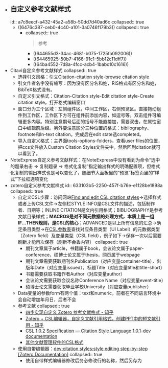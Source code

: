 - ## 自定义参考文献样式
  id:: a7c8eecf-a432-45a2-a58b-50dd7d40ad6c
  collapsed:: true
	- ((6476c387-ceb0-4c40-a101-3a0746f179b3))
	  collapsed:: true
		- collapsed:: true
		  >参考
			- ((644655d3-34ac-4681-b075-1725fa092006))
			- ((64465925-50b7-4166-91c1-5bb12c11dff7))
			- ((64ba4552-7d8a-4fcc-acb4-1babc10c1616))
- Citavi自定义参考文献样式
  collapsed:: true
	- 选择引文风格：引文Citation-citation style-browse citation style
	- 引文作者名字没有缩写：因为没有区分名和姓，RIS格式有区分名和姓，BibTeX格式没有。
	- 自定义引文格式：Citation-Citation style-Edit citation style-Create citation style，打开格式编辑窗口
	- 窗口分为三个区域：左侧组件区，中间工作区，右侧预览区。直接拖动组件到工作区，工作区下方可在组件前添加内容，如逗号等。双击组件可编辑更多内容。特别注意期号后面的括号不能直接加，需要双击，在属性窗口中编辑前后缀。另外要注意区分三种位置的格式：bibliography、footnote和In-text citation。完成后在edit state选completed。
	- 导入自定义格式：主界面tools-options-folders，查看user files的位置，把ccs文件放入Custom Citation Styles文件夹中。然后回到citation就可以看到了。
- NoteExpress自定义参考文献样式：在NoteExpress中没有看到为命令“选中的题录右击 => 复制题录 => 格式化复制”指定输出样式的明确配置项，但格式化复制的输出样式也是可以变化了，随细节大面板里的“预览”标签页里的“样式”下拉框选项变化
- zotero自定义参考文献样式
  id:: 633103b5-2250-457f-b76e-e1128be1898a
  collapsed:: true
	- 自定义CSL步骤：访问网站[Find and edit CSL citation styles](https://editor.citationstyles.org/about/)->选择样式或者上传CSL文件->左侧栏STYLE INFO是CSL文件的描述，包括制作者、日期等；INLINE CITATION是文内引用格式；BIBLIOGRAPHY是参考文献目录样式；**MACROS是对不同元数据的处理方式，本质上是一组IF...THEN规则，是CSL的核心**；ADVANCED是以上所有信息的汇总->确定条目类型->在[CSL参数表](https://aurimasv.github.io/z2csl/typeMap.xml#cslVar-issued)查找对应条目类型（UI Label）的元数据类型（Zotero field）及变量类型（CSL field），例子如下->保存一次以后需要刷新才能再次保存（刷新不会丢内容）
	  collapsed:: true
		- 期刊文章属于article，书籍属于book，会议论文属于paper-conference，硕博士论文属于thesis，网页属于webpage
		- 期刊文章需要获取期刊名Publication（对应变量container-title），出版年Date（对应变量issued），标题Title（对应变量title和title-short）
		- 书籍需要获取书籍作者Author（对应变量author）
		- 会议论文需要获取会议名称Conference Name（对应变量event-title）
		- 硕博士论文需要获取毕业学校University（对应变量publisher）
	- Data变量的参数form有两个值：text和numeric，前者在不同语言环境中会自动增加年月日，后者不会
	- 参考文献
	  collapsed:: true
		- [四步实现自定义 Zotero 参考文献格式 - 知乎](https://zhuanlan.zhihu.com/p/31326415)
		- [Zotero + CSL编辑器，自定义文献引用格式，创建PPT中的短文献引用 - 知乎](https://zhuanlan.zhihu.com/p/185026280)
		- [CSL 1.0.2 Specification — Citation Style Language 1.0.1-dev documentation](https://docs.citationstyles.org/en/stable/specification.html)
		- [其他文献管理软件的CSL格式](https://github.com/bwiernik/zotero-tools)
	- 使用自带编辑器：[dev:citation styles:style editing step-by-step [Zotero Documentation]](https://www.zotero.org/support/dev/citation_styles/style_editing_step-by-step)
	  collapsed:: true
		- 使用自带样式编辑器修改后务必修改<id>行的名称，然后另存为